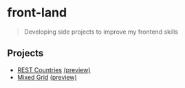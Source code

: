 # front-land

> Developing side projects to improve my frontend skills

## Projects

* [REST Countries](rest-countries) [(preview)](https://luanrvmood.github.io/front-land/rest-countries)
* [Mixed Grid](mixed-grid) [(preview)](https://luanrvmood.github.io/front-land/mixed-grid)
